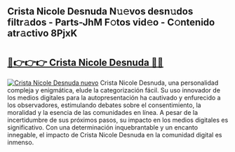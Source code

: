 ## Crista Nicole Desnuda N𝚞𝚎vos desn𝚞dos filtr𝚊dos - Parts-JhM F𝚘tos vid𝚎o - C𝚘ntenido atr𝚊ctivo 8PjxK

# <h2><a href="http://mbcpkp.tromn.icu/?c=Crista+Nicole+Desnuda">🔗👉👉👉 Crista Nicole Desnuda 🔗🔗</a></h2>

[![Crista Nicole Desnuda nuevo](https://i.imgur.com/pEAQMta.gif)](http://mbcpkp.tromn.icu/?c=Crista+Nicole+Desnuda)
Crista Nicole Desnuda, una personalidad compleja y enigmática, elude la categorización fácil. Su uso innovador de los medios digitales para la autopresentación ha cautivado y enfurecido a los observadores, estimulando debates sobre el consentimiento, la moralidad y la esencia de las comunidades en línea. A pesar de la incertidumbre de sus próximos pasos, su impacto en los medios digitales es significativo. Con una determinación inquebrantable y un encanto innegable, el impacto de Crista Nicole Desnuda en la comunidad digital es inmenso.
